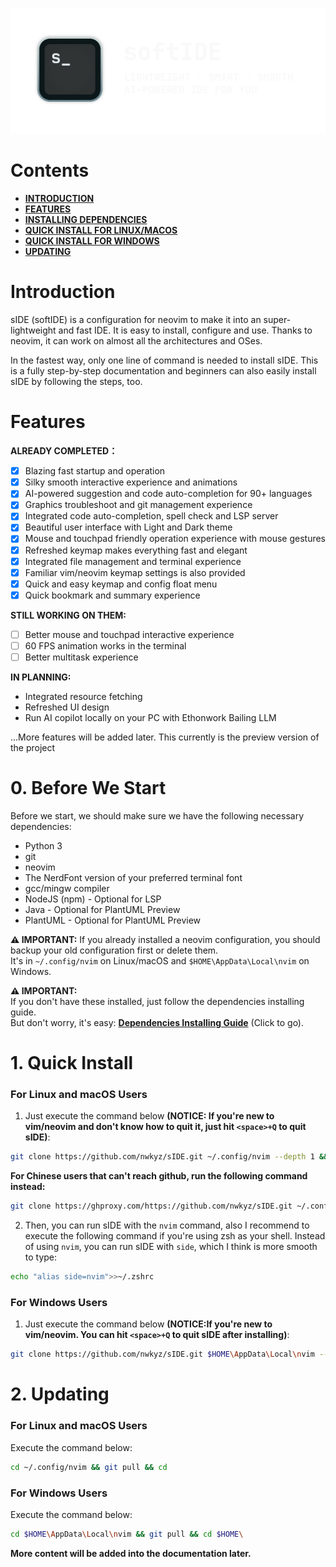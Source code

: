 ![softIDE](https://raw.githubusercontent.com/nwkyz/nwkyz-picbed/main/storage/header.png)

# Contents
* [**INTRODUCTION**](https://github.com/nwkyz/sIDE/tree/main#introduction)
* [**FEATURES**](https://github.com/nwkyz/sIDE/tree/main#features)
* [**INSTALLING DEPENDENCIES**](https://github.com/nwkyz/sIDE/blob/main/.github/INSTALL_DEPENDENCIES.md#dependencies-installing-guide)
* [**QUICK INSTALL FOR LINUX/MACOS**](https://github.com/nwkyz/sIDE/tree/main#for-linux-and-macos-users)
* [**QUICK INSTALL FOR WINDOWS**](https://github.com/nwkyz/sIDE/tree/main#for-windows-users)
* [**UPDATING**](https://github.com/nwkyz/sIDE/tree/main#2-updating)

# Introduction
sIDE (softIDE) is a configuration for neovim to make it into an super-lightweight and fast IDE. It is easy to install, configure and use. Thanks to neovim, it can work on almost all the architectures and OSes.

In the fastest way, only one line of command is needed to install sIDE. This is a fully step-by-step documentation and beginners can also easily install sIDE by following the steps, too.

# Features
**ALREADY COMPLETED：**
* [x] Blazing fast startup and operation
* [x] Silky smooth interactive experience and animations
* [x] AI-powered suggestion and code auto-completion for 90+ languages
* [x] Graphics troubleshoot and git management experience
* [x] Integrated code auto-completion, spell check and LSP server
* [x] Beautiful user interface with Light and Dark theme
* [x] Mouse and touchpad friendly operation experience with mouse gestures
* [x] Refreshed keymap makes everything fast and elegant
* [x] Integrated file management and terminal experience
* [x] Familiar vim/neovim keymap settings is also provided
* [x] Quick and easy keymap and config float menu
* [x] Quick bookmark and summary experience

**STILL WORKING ON THEM:**
* [ ] Better mouse and touchpad interactive experience
* [ ] 60 FPS animation works in the terminal
* [ ] Better multitask experience

**IN PLANNING:**
* Integrated resource fetching
* Refreshed UI design
* Run AI copilot locally on your PC with Ethonwork Bailing LLM 

...More features will be added later. This currently is the preview version of the project

# 0. Before We Start
Before we start, we should make sure we have the following necessary dependencies:
* Python 3
* git
* neovim
* The NerdFont version of your preferred terminal font
* gcc/mingw compiler
* NodeJS (npm) - Optional for LSP
* Java - Optional for PlantUML Preview
* PlantUML - Optional for PlantUML Preview 

**⚠️  IMPORTANT:**
If you already installed a neovim configuration, you should backup your old configuration first or delete them.  
It's in `~/.config/nvim` on Linux/macOS and `$HOME\AppData\Local\nvim` on Windows.

**⚠️  IMPORTANT:**  
If you don't have these installed, just follow the dependencies installing guide.  
But don't worry, it's easy: [**Dependencies Installing Guide**](./INSTALL_DEPENDENCIES.md) (Click to go).

# 1. Quick Install
### For Linux and macOS Users
1. Just execute the command below **(NOTICE: If you're new to vim/neovim and don't know how to quit it, just hit `<space>+Q` to quit sIDE)**:
```bash
git clone https://github.com/nwkyz/sIDE.git ~/.config/nvim --depth 1 && nvim
```
 **For Chinese users that can't reach github, run the following command instead:**
```bash
git clone https://ghproxy.com/https://github.com/nwkyz/sIDE.git ~/.config/nvim --depth 1 && nvim
```
2. Then, you can run sIDE with the `nvim` command, also I recommend to execute the following command if you're using zsh as your shell. Instead of using `nvim`, you can run sIDE with `side`, which I think is more smooth to type:
```bash
echo "alias side=nvim">>~/.zshrc
```

### For Windows Users
1. Just execute the command below **(NOTICE:If you're new to vim/neovim. You can hit `<space>+Q` to quit sIDE after installing)**:
```bash
git clone https://github.com/nwkyz/sIDE.git $HOME\AppData\Local\nvim --depth 1 && nvim
```

# 2. Updating
### For Linux and macOS Users
Execute the command below:
```bash
cd ~/.config/nvim && git pull && cd
```

### For Windows Users
Execute the command below:
```bash
cd $HOME\AppData\Local\nvim && git pull && cd $HOME\
```


**More content will be added into the documentation later.**
